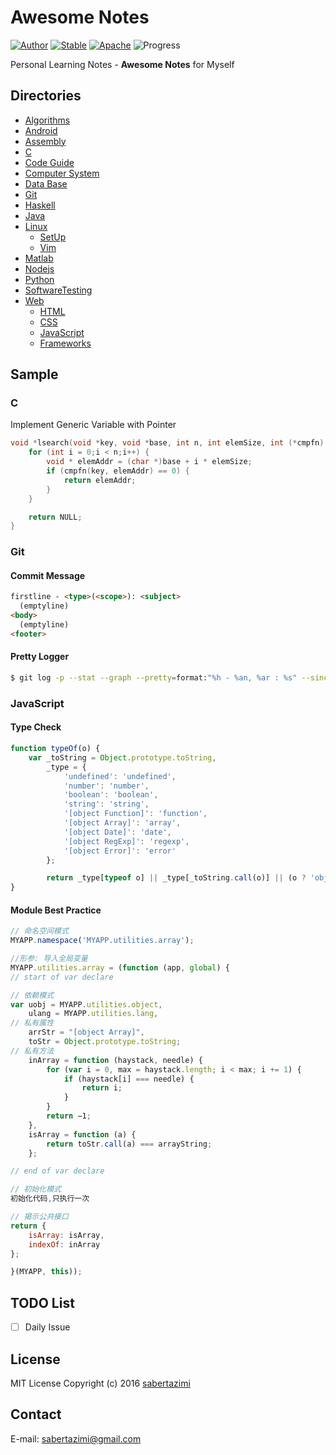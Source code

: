 # Awesome Notes

[![Author](https://img.shields.io/badge/author-sabertazimi-lightgrey.svg)](https://github.com/sabertazimi)
[![Stable](https://img.shields.io/badge/stability-stable-brightgreen.svg)](https://github.com/sabertazimi/Awesome-Notes)
[![Apache](https://img.shields.io/badge/license-mit-brightgreen.svg)](https://raw.githubusercontent.com/sabertazimi/Awesome-Notes/master/LICENSE)
![Progress](http://progressed.io/bar/24?title=learning)

Personal Learning Notes - **Awesome Notes** for Myself

## Directories

- [Algorithms](https://github.com/sabertazimi/Awesome-Notes/tree/master/Algorithms)
- [Android](https://github.com/sabertazimi/Awesome-Notes/tree/master/Android)
- [Assembly](https://github.com/sabertazimi/Awesome-Notes/tree/master/Assembly)
- [C](https://github.com/sabertazimi/Awesome-Notes/tree/master/C)
- [Code Guide](https://github.com/sabertazimi/Awesome-Notes/tree/master/CodeGuide)
- [Computer System](https://github.com/sabertazimi/Awesome-Notes/tree/master/ComputerSystem)
- [Data Base](https://github.com/sabertazimi/Awesome-Notes/tree/master/DataBase)
- [Git](https://github.com/sabertazimi/Awesome-Notes/tree/master/Git)
- [Haskell](https://github.com/sabertazimi/Awesome-Notes/tree/master/Haskell)
- [Java](https://github.com/sabertazimi/Awesome-Notes/tree/master/Java)
- [Linux](https://github.com/sabertazimi/Awesome-Notes/tree/master/Linux)
  - [SetUp](https://github.com/sabertazimi/Awesome-Notes/tree/master/Linux/SetUp)
  - [Vim](https://github.com/sabertazimi/Awesome-Notes/tree/master/Linux/Vim)
- [Matlab](https://github.com/sabertazimi/Awesome-Notes/tree/master/Matlab)
- [Nodejs](https://github.com/sabertazimi/Awesome-Notes/tree/master/Nodejs)
- [Python](https://github.com/sabertazimi/Awesome-Notes/tree/master/Python)
- [SoftwareTesting](https://github.com/sabertazimi/Awesome-Notes/tree/master/SoftwareTesting)
- [Web](https://github.com/sabertazimi/Awesome-Notes/tree/master/Web)
  - [HTML](https://github.com/sabertazimi/Awesome-Notes/tree/master/Web/HTML)
  - [CSS](https://github.com/sabertazimi/Awesome-Notes/tree/master/Web/CSS)
  - [JavaScript](https://github.com/sabertazimi/Awesome-Notes/tree/master/Web/JavaScript)
  - [Frameworks](https://github.com/sabertazimi/Awesome-Notes/tree/master/Web/Frameworks)

## Sample

### C

Implement Generic Variable with Pointer

```c
void *lsearch(void *key, void *base, int n, int elemSize, int (*cmpfn)(void *, void *)) {
    for (int i = 0;i < n;i++) {
        void * elemAddr = (char *)base + i * elemSize;
        if (cmpfn(key, elemAddr) == 0) {
            return elemAddr;
        }
    }

    return NULL;
}
```

### Git

#### Commit Message

```html
firstline - <type>(<scope>): <subject>
  (emptyline)
<body>
  (emptyline)
<footer>
```

#### Pretty Logger

```bash
$ git log -p --stat --graph --pretty=format:"%h - %an, %ar : %s" --since=2.weeks path_name
```

### JavaScript

#### Type Check

```js
function typeOf(o) {
    var _toString = Object.prototype.toString,
        _type = {
            'undefined': 'undefined',
            'number': 'number',
            'boolean': 'boolean',
            'string': 'string',
            '[object Function]': 'function',
            '[object Array]': 'array',
            '[object Date]': 'date',
            '[object RegExp]': 'regexp',
            '[object Error]': 'error'
        };

        return _type[typeof o] || _type[_toString.call(o)] || (o ? 'object' : 'null');
}
```

#### Module Best Practice

```js
// 命名空间模式
MYAPP.namespace('MYAPP.utilities.array');

//形参: 导入全局变量
MYAPP.utilities.array = (function (app, global) {
// start of var declare

// 依赖模式
var uobj = MYAPP.utilities.object,
    ulang = MYAPP.utilities.lang,
// 私有属性
    arrStr = "[object Array]",
    toStr = Object.prototype.toString;
// 私有方法
    inArray = function (haystack, needle) {
        for (var i = 0, max = haystack.length; i < max; i += 1) {
            if (haystack[i] === needle) {
                return i;
            }
        }
        return −1;
    },
    isArray = function (a) {
        return toStr.call(a) === arrayString;
    };

// end of var declare

// 初始化模式
初始化代码,只执行一次

// 揭示公共接口
return {
    isArray: isArray,
    indexOf: inArray
};

}(MYAPP, this));
```

## TODO List

- [ ] Daily Issue

## License

MIT License Copyright (c) 2016 [sabertazimi](https://github.com)

## Contact

E-mail: sabertazimi@gmail.com
